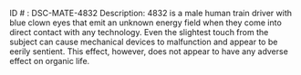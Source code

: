 ID # : DSC-MATE-4832
Description: 4832 is a male human train driver with blue clown eyes that emit an unknown energy field when they come into direct contact with any technology. Even the slightest touch from the subject can cause mechanical devices to malfunction and appear to be eerily sentient. This effect, however, does not appear to have any adverse effect on organic life.
